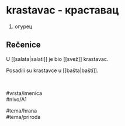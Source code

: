 # krastavac - краставац

1. огурец  

## Rečenice

U [[salata|salati]] je bio [[svež]] krastavac.  

Posadili su krastavce u [[bašta|bašti]].  

<br>

#vrsta/imenica  
#nivo/A1  

#tema/hrana  
#tema/priroda  
